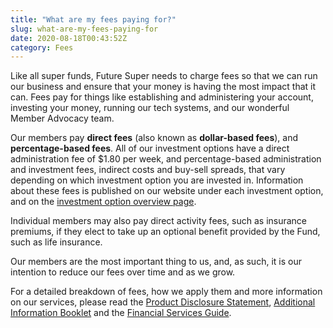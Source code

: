 ```yaml
---
title: "What are my fees paying for?"
slug: what-are-my-fees-paying-for
date: 2020-08-18T00:43:52Z
category: Fees
---
```


Like all super funds, Future Super needs to charge fees so that we can run our business and ensure that your money is having the most impact that it can. Fees pay for things like establishing and administering your account, investing your money, running our tech systems, and our wonderful Member Advocacy team.

Our members pay **direct fees** (also known as **dollar-based fees**), and **percentage-based fees**. All of our investment options have a direct administration fee of $1.80 per week, and percentage-based administration and investment fees, indirect costs and buy-sell spreads, that vary depending on which investment option you are invested in. Information about these fees is published on our website under each investment option, and on the [investment option overview page](https://www.futuresuper.com.au/investment-options).

Individual members may also pay direct activity fees, such as insurance premiums, if they elect to take up an optional benefit provided by the Fund, such as life insurance. 

Our members are the most important thing to us, and, as such, it is our intention to reduce our fees over time and as we grow.

For a detailed breakdown of fees, how we apply them and more information on our services, please read the [Product Disclosure Statement](https://futuresuper.com.au/pds), [Additional Information Booklet](https://futuresuper.com.au/aib) and the [Financial Services Guide](https://futuresuper.com.au/fsg).
